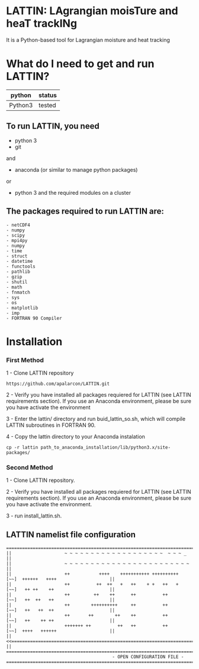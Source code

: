# LATTIN: LAgrangian moisTure and heaT trackINg
It is a Python-based tool for Lagrangian moisture and heat tracking

# What do I need to get and run LATTIN?

<table>
<thead>
<tr>
<th>python</th>
<th>status</th>
</tr>
</thead>
<tbody>
<tr>
<td>Python3</td>
<td> tested</td>
</tr>
</tbody>
</table>

## To run LATTIN, you need

   * python 3
   * git

and

  *  anaconda (or similar to manage python packages)

or

  *  python 3 and the required modules on a cluster

## The packages required to run LATTIN are:
  
```
- netCDF4
- numpy 
- scipy 
- mpi4py
- numpy 
- time
- struct
- datetime
- functools
- pathlib 
- gzip
- shutil
- math 
- fnmatch
- sys
- os
- matplotlib
- imp
- FORTRAN 90 Compiler
```
# Installation

### First Method
  
1 - Clone LATTIN repository

  ```
https://github.com/apalarcon/LATTIN.git
  ```
2 - Verify you have installed all packages requiered for LATTIN (see LATTIN requirements section). If you use an Anaconda environment, please be sure you have activate the environment

3 - Enter the lattin/ directory and run  buid_lattin_so.sh,  which will compile LATTIN subroutines in FORTRAN 90.

4 - Copy the lattin directory to your Anaconda instalation
```
cp -r lattin path_to_anaconda_installation/lib/python3.x/site-packages/
````

### Second Method

1 - Clone LATTIN repository.

2 - Verify you have installed all packages requiered for LATTIN (see LATTIN requirements section). If you use an Anaconda environment, please be sure you have activate the environment.

3 - run install_lattin.sh.

## LATTIN namelist file configuration
```
===========================================================================================================
||                    ~ ~ ~ ~ ~ ~ ~ ~ ~ ~ ~ ~ ~ ~ ~ ~ ~ ~ ~  ~ ~ ~ _                                      ||
||                    ~ ~ ~ ~ ~ ~ ~ ~ ~ ~ ~ ~ ~ ~ ~ ~ ~ ~ ~ ~ ~ ~ ~ ~                                     ||
||                    ++           ++++    +++++++++++ ++++++++++  [~~]  ++++++   ++++                    ||
||                    ++          ++  ++   +   ++    + +   ++   +  [~~]   ++ ++    ++                     ||
||                    ++         ++    ++      ++          ++      [~~]   ++  ++   ++                     ||
||                    ++        ++++++++++     ++          ++      [~~]   ++   ++  ++                     ||
||                    ++       ++        ++    ++          ++      [~~]   ++    ++ ++                     ||
||                    +++++++ ++          ++   ++          ++      [~~]  ++++   ++++++                    ||
||               <<======================================================================>>               ||
===========================================================================================================
                                        - OPEN CONFIGURATION FILE -
===========================================================================================================

```
